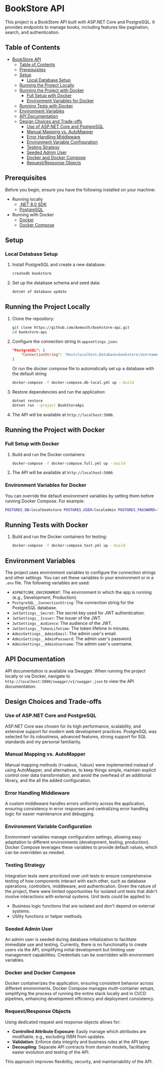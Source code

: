 # BookStore API

This project is a BookStore API built with ASP.NET Core and PostgreSQL. It provides endpoints to manage books, including features like pagination, search, and authentication.

## Table of Contents

- [BookStore API](#bookstore-api)
  - [Table of Contents](#table-of-contents)
  - [Prerequisites](#prerequisites)
  - [Setup](#setup)
    - [Local Database Setup](#local-database-setup)
  - [Running the Project Locally](#running-the-project-locally)
  - [Running the Project with Docker](#running-the-project-with-docker)
    - [Full Setup with Docker](#full-setup-with-docker)
    - [Environment Variables for Docker](#environment-variables-for-docker)
  - [Running Tests with Docker](#running-tests-with-docker)
  - [Environment Variables](#environment-variables)
  - [API Documentation](#api-documentation)
  - [Design Choices and Trade-offs](#design-choices-and-trade-offs)
    - [Use of ASP.NET Core and PostgreSQL](#use-of-aspnet-core-and-postgresql)
    - [Manual Mapping vs. AutoMapper](#manual-mapping-vs-automapper)
    - [Error Handling Middleware](#error-handling-middleware)
    - [Environment Variable Configuration](#environment-variable-configuration)
    - [Testing Strategy](#testing-strategy)
    - [Seeded Admin User](#seeded-admin-user)
    - [Docker and Docker Compose](#docker-and-docker-compose)
    - [Request/Response Objects](#requestresponse-objects)

## Prerequisites

Before you begin, ensure you have the following installed on your machine:

- Running locally
  - [.NET 8.0 SDK](https://dotnet.microsoft.com/download/dotnet/8.0)
  - [PostgreSQL](https://www.postgresql.org/download/)
- Running with Docker
  - [Docker](https://www.docker.com/get-started)
  - [Docker Compose](https://docs.docker.com/compose/install/)

## Setup

### Local Database Setup

1. Install PostgreSQL and create a new database:

    ```sh
    createdb bookstore
    ```

2. Set up the database schema and seed data:

    ```sh
    dotnet ef database update
    ```

## Running the Project Locally

1. Clone the repository:

    ```sh
    git clone https://github.com/Axmouth/bookstore-api.git
    cd bookstore-api
    ```

2. Configure the connection string in `appsettings.json`:

    ```json
    "PostgreSQL": {
        "ConnectionString": "Host=localhost;Database=bookstore;Username=admin;Password=admin123;Port=5432"
    }
    ```

    Or run the docker compose file to automatically set up a database with the default string
    ```bash
    docker-compose -f docker-compose.db-local.yml up --build
    ```

3. Restore dependencies and run the application:

    ```sh
    dotnet restore
    dotnet run --project BookStoreApi
    ```

4. The API will be available at `http://localhost:5000`.

## Running the Project with Docker

### Full Setup with Docker

1. Build and run the Docker containers:

    ```sh
    docker-compose -f docker-compose.full.yml up --build
    ```

2. The API will be available at `http://localhost:5000`.

### Environment Variables for Docker

You can override the default environment variables by setting them before running Docker Compose. For example:

```sh
POSTGRES_DB=localbookstore POSTGRES_USER=localadmin POSTGRES_PASSWORD=localpass docker-compose -f docker-compose.full.yml up --build
```

## Running Tests with Docker

1. Build and run the Docker containers for testing:

    ```sh
    docker-compose -f docker-compose.test.yml up --build
    ```

## Environment Variables

The project uses environment variables to configure the connection strings and other settings. You can set these variables in your environment or in a `.env` file. The following variables are used:

- `ASPNETCORE_ENVIRONMENT`: The environment in which the app is running (e.g., Development, Production).
- `PostgreSQL__ConnectionString`: The connection string for the PostgreSQL database.
- `JwtSettings__Secret`: The secret key used for JWT authentication.
- `JwtSettings__Issuer`: The issuer of the JWT.
- `JwtSettings__Audience`: The audience of the JWT.
- `JwtSettings__TokenLifetime`: The token lifetime in minutes.
- `AdminSettings__AdminEmail`: The admin user's email.
- `AdminSettings__AdminPassword`: The admin user's password.
- `AdminSettings__AdminUsername`: The admin user's username.

## API Documentation

API documentation is available via Swagger. When running the project locally or via Docker, navigate to `http://localhost:5000/swagger/v1/swagger.json` to view the API documentation.

## Design Choices and Trade-offs

### Use of ASP.NET Core and PostgreSQL
ASP.NET Core was chosen for its high performance, scalability, and extensive support for modern web development practices. PostgreSQL was selected for its robustness, advanced features, strong support for SQL standards and my personal familiarity.

### Manual Mapping vs. AutoMapper
Manual mapping methods (`FromBook`, `ToBook`) were implemented instead of using AutoMapper, and alternatives, to keep things simple, maintain explicit control over data transformation, and avoid the overhead of an additional library, and the all the added configuration.

### Error Handling Middleware
A custom middleware handles errors uniformly across the application, ensuring consistency in error responses and centralizing error handling logic for easier maintenance and debugging.

### Environment Variable Configuration
Environment variables manage configuration settings, allowing easy adaptation to different environments (development, testing, production). Docker Compose leverages these variables to provide default values, which can be overridden as needed.

### Testing Strategy
Integration tests were prioritized over unit tests to ensure comprehensive testing of how components interact with each other, such as database operations, controllers, middleware, and authentication. Given the nature of the project, there were limited opportunities for isolated unit tests that didn't involve interactions with external systems. Unit tests could be applied to:
- Business logic functions that are isolated and don't depend on external systems.
- Utility functions or helper methods.

### Seeded Admin User
An admin user is seeded during database initialization to facilitate immediate use and testing. Currently, there is no functionality to create users via the API, simplifying initial development but limiting user management capabilities. Credentials can be overridden with environment variables.

### Docker and Docker Compose
Docker containerizes the application, ensuring consistent behavior across different environments. Docker Compose manages multi-container setups, simplifying the process of running the entire stack locally and in CI/CD pipelines, enhancing development efficiency and deployment consistency.

### Request/Response Objects

Using dedicated request and response objects allows for:
- **Controlled Attribute Exposure**: Easily manage which attributes are modifiable, e.g., excluding ISBN from updates.
- **Validation**: Enforce data integrity and business rules at the API layer.
- **Decoupling**: Separate API contracts from domain models, facilitating easier evolution and testing of the API.

This approach improves flexibility, security, and maintainability of the API.
